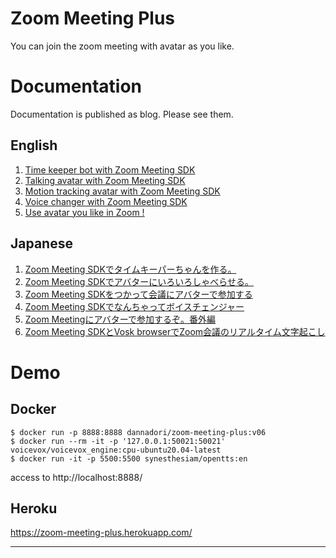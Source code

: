 # Zoom Meeting Plus
You can join the zoom meeting with avatar as you like.

# Documentation
Documentation is published as blog. Please see them.
## English
1. [Time keeper bot with Zoom Meeting SDK](https://dannadori.medium.com/time-keeper-bot-with-zoom-meeting-sdk-11f2feb3dc14)
1. [Talking avatar with Zoom Meeting SDK](https://dannadori.medium.com/talking-avatar-with-zoom-meeting-sdk-c67444aa9ea1)
1. [Motion tracking avatar with Zoom Meeting SDK](https://dannadori.medium.com/motion-tracking-avatar-with-zoom-meeting-sdk-3f7b6de4f33b)
1. [Voice changer with Zoom Meeting SDK](https://dannadori.medium.com/voice-changer-with-zoom-meeting-sdk-11708305ffd3)
1. [Use avatar you like in Zoom !](https://medium.com/@dannadori/use-avatar-you-like-in-zoom-e660c43cd2a2)

## Japanese
1. [Zoom Meeting SDKでタイムキーパーちゃんを作る。](https://qiita.com/wok/items/205c086f19a7ff73718d)
1. [Zoom Meeting SDKでアバターにいろいろしゃべらせる。](https://qiita.com/wok/items/0450c8620f11a371bd8b)
1. [Zoom Meeting SDKをつかって会議にアバターで参加する](https://qiita.com/wok/items/1bccd567e844ac4e8979)
1. [Zoom Meeting SDKでなんちゃってボイスチェンジャー](https://qiita.com/wok/items/08c9505d5c3c95d8956d)
1. [Zoom Meetingにアバターで参加するぞ。番外編](https://qiita.com/wok/items/4f51e1a72d735b75f73f)
1. [Zoom Meeting SDKとVosk browserでZoom会議のリアルタイム文字起こし](https://qiita.com/wok/items/e83c49c530354a7b8b42)

# Demo
## Docker
```
$ docker run -p 8888:8888 dannadori/zoom-meeting-plus:v06
$ docker run --rm -it -p '127.0.0.1:50021:50021' voicevox/voicevox_engine:cpu-ubuntu20.04-latest
$ docker run -it -p 5500:5500 synesthesiam/opentts:en
```
access to http://localhost:8888/
## Heroku
https://zoom-meeting-plus.herokuapp.com/


---------

